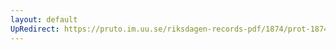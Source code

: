 ```yaml
---
layout: default
UpRedirect: https://pruto.im.uu.se/riksdagen-records-pdf/1874/prot-1874--fk--418/prot-1874--fk--418_000.pdf
---
```

